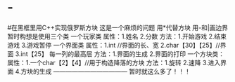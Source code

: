 # -
#在黑框里用C++实现俄罗斯方块
这是一个麻烦的问题
用*代替方块
用-和|画边界
暂时构想是使用三个类
一个玩家类
属性：1.姓名
      2.分数
方法：1.开始游戏
      2.结束游戏
      3.游戏暂停
一个界面类
属性：1.int //界面的长、宽
      2.char【30】【25】//界面
      3.int【25】 每一列的最高层
方法：1.界面的生成
      2.界面的打印
一个方块类：
属性：1.一个char【2】【4】//用于构造降落的方块
方法：1.旋转
      2.速降
      3.进入界面
      4.方块的生成
    ————————————
    暂时就这么多了！！！
      
